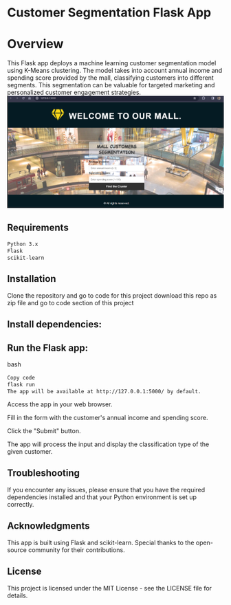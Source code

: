 # Customer Segmentation Flask App
# Overview

This Flask app deploys a machine learning customer segmentation model using K-Means clustering. The model takes into account annual income and spending score provided by the mall, classifying customers into different segments. This segmentation can be valuable for targeted marketing and personalized customer engagement strategies.
![shot](https://github.com/kira23j/Smart-Apps/blob/main/Smart-Web/01.Customer-Segmentation-Flask-ML/screenshot/capture.png)
## Requirements
    Python 3.x
    Flask
    scikit-learn
## Installation
Clone the repository and go to code for this project
download this repo as zip file and go to code section of this project

## Install dependencies:

## Run the Flask app:

bash
```
Copy code
flask run
The app will be available at http://127.0.0.1:5000/ by default.
```
Access the app in your web browser.

Fill in the form with the customer's annual income and spending score.

Click the "Submit" button.

The app will process the input and display the classification type of the given customer.

## Troubleshooting
If you encounter any issues, please ensure that you have the required dependencies installed and that your Python environment is set up correctly.

## Acknowledgments
This app is built using Flask and scikit-learn. Special thanks to the open-source community for their contributions.

## License
This project is licensed under the MIT License - see the LICENSE file for details.
